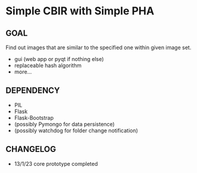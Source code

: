 Simple CBIR with Simple PHA
===========================

GOAL
----

Find out images that are similar to the specified one within given image set.

* gui (web app or pyqt if nothing else)
* replaceable hash algorithm
* more...


DEPENDENCY
----------

+ PIL
+ Flask
+ Flask-Bootstrap
+ (possibly Pymongo for data persistence)
+ (possibly watchdog for folder change notification)


CHANGELOG
---------

+ 13/1/23 core prototype completed
